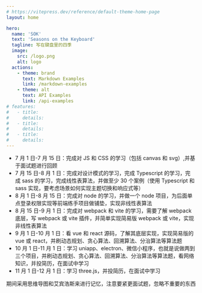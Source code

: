 ```yaml
---
# https://vitepress.dev/reference/default-theme-home-page
layout: home

hero:
  name: 'SOK'
  text: 'Seasons on the Keyboard'
  tagline: 写在键盘里的四季
  image:
    src: /logo.png
    alt: logo
  actions:
    - theme: brand
      text: Markdown Examples
      link: /markdown-examples
    - theme: alt
      text: API Examples
      link: /api-examples
# features:
#   - title:
#     details:
#   - title:
#     details:
#   - title:
#     details:
---
```


- 7 月 1 日-7 月 15 日：完成对 JS 和 CSS 的学习（包括 canvas 和 svg）,并基于面试题进行回顾
- 7 月 15 日-8 月 1 日：完成对设计模式的学习，完成 Typescript 的学习，完成 sass 的学习，完成线性表算法，并做至少 30 个案例（使用 Typescript 和 sass 实现，要考虑场景如何实现主题切换和响应式等）
- 8 月 1 日-8 月 15 日：完成对 node 的学习，并做一个 node 项目，为后面单点登录权限实现等前端练手项目做铺垫，实现非线性表算法
- 8 月 15 日-9 月 1 日：完成对 webpack 和 vite 的学习，需要了解 webpack 底层，写 webpack 或 vite 插件，并简单实现简易版 webpack 或 vite，实现非线性表算法
- 9 月 1 日-10 月 1 日：看 vue 和 react 源码，了解其底层实现，实现简易版的 vue 或 react，并刷动态规划、贪心算法、回溯算法、分治算法等算法题
- 10 月 1 日-11 月 1 日：学习 uniapp、electron、微信小程序，也就是说做两到三个项目，并刷动态规划、贪心算法、回溯算法、分治算法等算法题，看网络知识，并投简历，在面试中学习
- 11 月 1 日-12 月 1 日：学习 three.js，并投简历，在面试中学习

期间采用思维导图和艾宾浩斯来进行记忆，注意要紧更面试题，忽略不重要的东西
